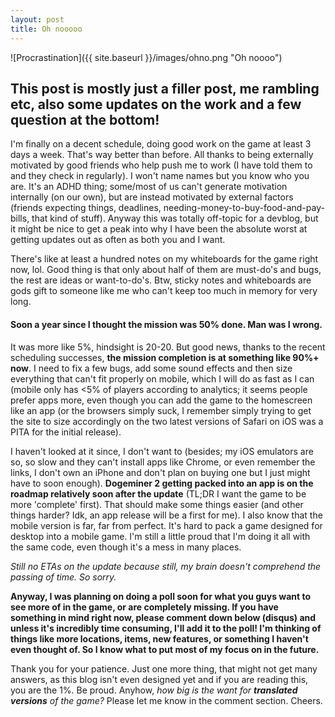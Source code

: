 ```yaml
---
layout: post
title: Oh nooooo
---
```


![Procrastination]({{ site.baseurl }}/images/ohno.png "Oh noooo")

## This post is mostly just a filler post, me rambling etc, also some updates on the work and a few question at the bottom!

I'm finally on a decent schedule, doing good work on the game at least 3 days a week. That's way better than before. All thanks to being externally motivated by good friends who help push me to work (I have told them to and they check in regularly). I won't name names but you know who you are. It's an ADHD thing; some/most of us can't generate motivation internally (on our own), but are instead motivated by external factors (friends expecting things, deadlines, needing-money-to-buy-food-and-pay-bills, that kind of stuff). Anyway this was totally off-topic for a devblog, but it might be nice to get a peak into why I have been the absolute worst at getting updates out as often as both you and I want.

There's like at least a hundred notes on my whiteboards for the game right now, lol. Good thing is that only about half of them are must-do's and bugs, the rest are ideas or want-to-do's. Btw, sticky notes and whiteboards are gods gift to someone like me who can't keep too much in memory for very long.

#### Soon a year since I thought the mission was 50% done. Man was I wrong.

It was more like 5%, hindsight is 20-20. But good news, thanks to the recent scheduling successes, **the mission completion is at something like 90%+ now**. I need to fix a few bugs, add some sound effects and then size everything that can't fit properly on mobile, which I will do as fast as I can (mobile only has <5% of players according to analytics; it seems people prefer apps more, even though you can add the game to the homescreen like an app (or the browsers simply suck, I remember simply trying to get the site to size accordingly on the two latest versions of Safari on iOS was a PITA for the initial release).

I haven't looked at it since, I don't want to (besides; my iOS emulators are so, so slow and they can't install apps like Chrome, or even remember the links, I don't own an iPhone and don't plan on buying one but I just might have to soon enough). **Dogeminer 2 getting packed into an app is on the roadmap relatively soon after the update** (TL;DR I want the game to be more 'complete' first). That should make some things easier (and other things harder? Idk, an app release will be a first for me). I also know that the mobile version is far, far from perfect. It's hard to pack a game designed for desktop into a mobile game. I'm still a little proud that I'm doing it all with the same code, even though it's a mess in many places.

_Still no ETAs on the update because still, my brain doesn't comprehend the passing of time. So sorry._

**Anyway, I was planning on doing a poll soon for what you guys want to see more of in the game, or are completely missing. If you have something in mind right now, please comment down below (disqus) and unless it's incredibly time consuming, I'll add it to the poll! I'm thinking of things like more locations, items, new features, or something I haven't even thought of. So I know what to put most of my focus on in the future.**

Thank you for your patience. Just one more thing, that might not get many answers, as this blog isn't even designed yet and if you are reading this, you are the 1%. Be proud. Anyhow, _how big is the want for **translated versions** of the game?_ Please let me know in the comment section. Cheers.